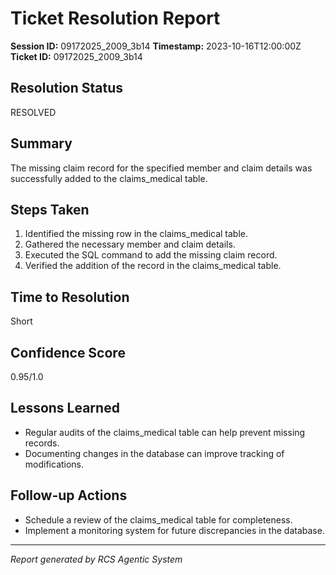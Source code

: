 # Ticket Resolution Report

**Session ID:** 09172025_2009_3b14
**Timestamp:** 2023-10-16T12:00:00Z
**Ticket ID:** 09172025_2009_3b14

## Resolution Status
RESOLVED

## Summary
The missing claim record for the specified member and claim details was successfully added to the claims_medical table.

## Steps Taken
1. Identified the missing row in the claims_medical table.
2. Gathered the necessary member and claim details.
3. Executed the SQL command to add the missing claim record.
4. Verified the addition of the record in the claims_medical table.


## Time to Resolution
Short

## Confidence Score
0.95/1.0

## Lessons Learned
- Regular audits of the claims_medical table can help prevent missing records.
- Documenting changes in the database can improve tracking of modifications.


## Follow-up Actions
- Schedule a review of the claims_medical table for completeness.
- Implement a monitoring system for future discrepancies in the database.


---
*Report generated by RCS Agentic System*
